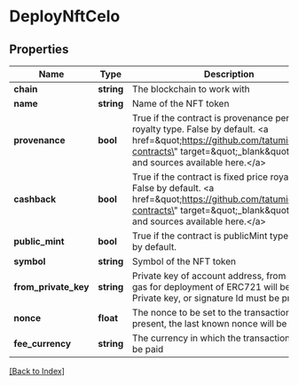 # DeployNftCelo

## Properties

Name | Type | Description | Notes
------------ | ------------- | ------------- | -------------
**chain** | **string** | The blockchain to work with |
**name** | **string** | Name of the NFT token |
**provenance** | **bool** | True if the contract is provenance percentage royalty type. False by default. &lt;a href&#x3D;\&quot;https://github.com/tatumio/smart-contracts\&quot; target&#x3D;\&quot;_blank\&quot;&gt;Details and sources available here.&lt;/a&gt; | [optional]
**cashback** | **bool** | True if the contract is fixed price royalty type. False by default. &lt;a href&#x3D;\&quot;https://github.com/tatumio/smart-contracts\&quot; target&#x3D;\&quot;_blank\&quot;&gt;Details and sources available here.&lt;/a&gt; | [optional]
**public_mint** | **bool** | True if the contract is publicMint type. False by default. | [optional]
**symbol** | **string** | Symbol of the NFT token |
**from_private_key** | **string** | Private key of account address, from which gas for deployment of ERC721 will be paid. Private key, or signature Id must be present. |
**nonce** | **float** | The nonce to be set to the transaction; if not present, the last known nonce will be used | [optional]
**fee_currency** | **string** | The currency in which the transaction fee will be paid |

[[Back to Index]](../index.md)
